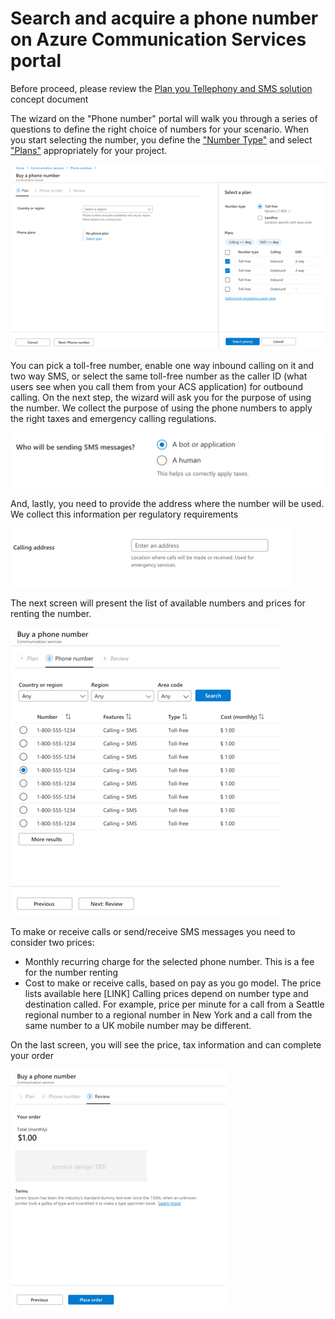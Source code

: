 # Search and acquire a phone number on Azure Communication Services portal

Before proceed, please review the [Plan you Tellephony and SMS solution](https://review.docs.microsoft.com/en-us/azure/project-spool/concepts/voice/plan-your-telephony-and-sms-solution/) concept document

The wizard on the "Phone number" portal will walk you through a series of questions to define the right choice of numbers for your scenario.
When you start selecting the number, you define the ["Number Type"](https://review.docs.microsoft.com/en-us/azure/project-spool/concepts/voice/plan-your-telephony-and-sms-solution#phone-number-types-in-microsoft-direct-offer/) and select ["Plans"](https://review.docs.microsoft.com/en-us/azure/project-spool/concepts/voice/plan-your-telephony-and-sms-solution?branch=pr-en-us-104477#plans/) appropriately for your project.

![Search experience](./media/qs-search-and-acquire-main-page.png)

You can pick a toll-free number, enable one way inbound calling on it and two way SMS, or select the same toll-free number as the caller ID (what users see when you call them from your ACS application) for outbound calling.
On the next step, the wizard will ask you for the purpose of using the number. We collect the purpose of using the phone numbers to apply the right taxes and emergency calling regulations.


![Search experience](./media/qs-search-and-acquire-bot-or-human.png)

And, lastly, you need to provide the address where the number will be used. We collect this information per regulatory requirements 

![Search experience](./media/qs-search-and-acquire-calling-address.png)

The next screen will present the list of available numbers and prices for renting the number.

![Search experience](./media/qs-search-and-acquire-buy-a-number.png)

To make or receive calls or send/receive SMS messages you need to consider two prices:
- Monthly recurring charge for the selected phone number. This is a fee for the number renting
- Cost to make or receive calls, based on pay as you go model. The price lists available here [LINK] Calling prices depend on number type and destination called. For example, price per minute for a call from a Seattle regional number to a regional number in New York and a call from the same number to a UK mobile number may be different.

On the last screen, you will see the price, tax information and can complete your order

![Search experience](./media/qs-search-and-acquire-last-page.png)

